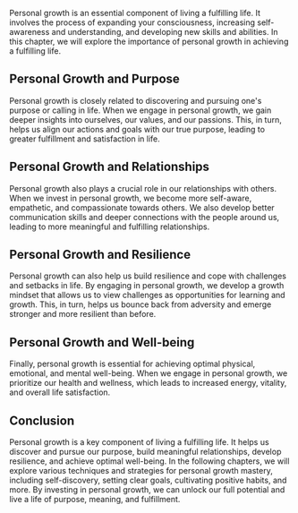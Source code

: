 
Personal growth is an essential component of living a fulfilling life. It involves the process of expanding your consciousness, increasing self-awareness and understanding, and developing new skills and abilities. In this chapter, we will explore the importance of personal growth in achieving a fulfilling life.

Personal Growth and Purpose
---------------------------

Personal growth is closely related to discovering and pursuing one's purpose or calling in life. When we engage in personal growth, we gain deeper insights into ourselves, our values, and our passions. This, in turn, helps us align our actions and goals with our true purpose, leading to greater fulfillment and satisfaction in life.

Personal Growth and Relationships
---------------------------------

Personal growth also plays a crucial role in our relationships with others. When we invest in personal growth, we become more self-aware, empathetic, and compassionate towards others. We also develop better communication skills and deeper connections with the people around us, leading to more meaningful and fulfilling relationships.

Personal Growth and Resilience
------------------------------

Personal growth can also help us build resilience and cope with challenges and setbacks in life. By engaging in personal growth, we develop a growth mindset that allows us to view challenges as opportunities for learning and growth. This, in turn, helps us bounce back from adversity and emerge stronger and more resilient than before.

Personal Growth and Well-being
------------------------------

Finally, personal growth is essential for achieving optimal physical, emotional, and mental well-being. When we engage in personal growth, we prioritize our health and wellness, which leads to increased energy, vitality, and overall life satisfaction.

Conclusion
----------

Personal growth is a key component of living a fulfilling life. It helps us discover and pursue our purpose, build meaningful relationships, develop resilience, and achieve optimal well-being. In the following chapters, we will explore various techniques and strategies for personal growth mastery, including self-discovery, setting clear goals, cultivating positive habits, and more. By investing in personal growth, we can unlock our full potential and live a life of purpose, meaning, and fulfillment.
